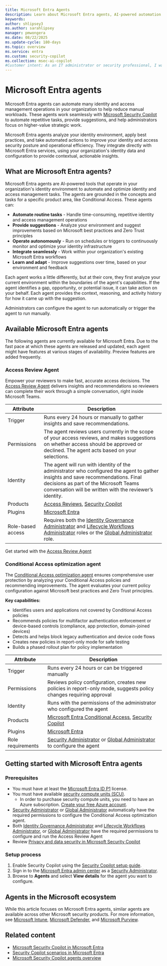 ```yaml
---
title: Microsoft Entra Agents
description: Learn about Microsoft Entra agents, AI-powered automation tools that enhance identity and access management operations.
keywords:
author: shlipsey3
ms.author: sarahlipsey
manager: pmwongera
ms.date: 08/22/2025
ms.update-cycle: 180-days
ms.topic: overview
ms.service: entra
ms.custom: security-copilot
ms.collection: msec-ai-copilot
#Customer intent: As an IT administrator or security professional, I want to understand what Microsoft Entra agents are and how they can help automate identity and access management tasks.
---
```


# Microsoft Entra agents

Microsoft Entra agents can automate many identity and access management operations in your organization to help reduce manual workloads. These agents work seamlessly with [Microsoft Security Copilot](/copilot/security/microsoft-security-copilot) to automate repetitive tasks, provide suggestions, and help administrators focus on higher-value strategic work.

Microsoft Entra agents analyze your identity environment, apply best practices, and take automated actions to improve your identity and access security posture and operational efficiency. They integrate directly with Microsoft Entra services, using your organization's identity data and configuration to provide contextual, actionable insights.

## What are Microsoft Entra agents?

Microsoft Entra agents are AI-powered tools that operate in your organization's identity environment to automate and optimize identity and access management tasks. The agents are grounded in the concepts and tasks for a specific product area, like Conditional Access. These agents can:

- **Automate routine tasks** - Handle time-consuming, repetitive identity and access management operations
- **Provide suggestions** - Analyze your environment and suggest improvements based on Microsoft best practices and Zero Trust principles
- **Operate autonomously** - Run on schedules or triggers to continuously monitor and optimize your identity infrastructure
- **Integrate seamlessly** - Work within your organization's existing Microsoft Entra workflows
- **Learn and adapt** - Improve suggestions over time, based on your environment and feedback

Each agent works a little differently, but at their core, they first analyze your current environment within the boundaries of the agent's capabilities. If the agent identifies a gap, opportunity, or potential issue, it can take action on your behalf. Each agent provides the context, reasoning, and activity history for how it came up with the suggestion.

Administrators can configure the agent to run automatically or trigger the agent to run manually. 

## Available Microsoft Entra agents

The following agents are currently available for Microsoft Entra. Due to the fast pace at which these agents are released and updated, each agent might have features at various stages of availability. Preview features are added frequently.

### Access Review Agent

Empower your reviewers to make fast, accurate access decisions. The [Access Review Agent](../id-governance/access-review-agent.md) delivers insights and recommendations so reviewers can complete their work through a simple conversation, right inside Microsoft Teams.

|Attribute  |Description  |
|---------|---------|
|Trigger     |   Runs every 24 hours or manually to gather insights and save recommendations.      |
|Permissions     | The agent reviews users currently in the scope of your access reviews, and makes suggestions on whether access should be approved or declined. The agent acts based on your selections.        |
|Identity     |   The agent will run with identity of the administrator who configured the agent to gather insights and save recommendations. Final decisions as part of the Microsoft Teams conversation will be written with the reviewer’s identity.       |
|Products     |  [Access Reviews](../id-governance/access-reviews-overview.md), [Security Copilot](/copilot/security/microsoft-security-copilot)       |
|Plugins     |   [Microsoft Entra](/entra/fundamentals/copilot-security-entra)       |
|Role-based access     | Requires both the [Identity Governance Administrator](../identity/role-based-access-control/permissions-reference.md#security-administrator) and [Lifecycle Workflows Administrator](../identity/role-based-access-control/permissions-reference.md#security-administrator) roles or the [Global Administrator](../identity/role-based-access-control/permissions-reference.md#global-administrator) role.        |

Get started with the [Access Review Agent](../id-governance/access-review-agent.md)


### Conditional Access optimization agent

The [Conditional Access optimization agent](../identity/conditional-access/agent-optimization.md) ensures comprehensive user protection by analyzing your Conditional Access policies and recommending improvements. The agent evaluates your current policy configuration against Microsoft best practices and Zero Trust principles.

**Key capabilities:**
- Identifies users and applications not covered by Conditional Access policies
- Recommends policies for multifactor authentication enforcement or device-based controls (compliance, app protection, domain-joined devices)
- Detects and helps block legacy authentication and device code flows
- Creates new policies in report-only mode for safe testing
- Builds a phased rollout plan for policy implementation

| Attribute           | Description |
|---------------------|------------ |
| Trigger             | Runs every 24 hours or can be triggered manually                                                                                                |
| Permissions         | Reviews policy configuration, creates new policies in report-only mode, suggests policy changes requiring approval                              |
| Identity            | Runs with the permissions of the administrator who configured the agent                                                                         |
| Products            | [Microsoft Entra Conditional Access](/entra/identity/conditional-access/), [Security Copilot](/copilot/security/microsoft-security-copilot)      |
| Plugins             | [Microsoft Entra](/entra/fundamentals/copilot-security-entra)                                                                                    |
| Role requirements   | [Security Administrator](../identity/role-based-access-control/permissions-reference.md#security-administrator) or [Global Administrator](../identity/role-based-access-control/permissions-reference.md#global-administrator) to configure the agent |

## Getting started with Microsoft Entra agents

### Prerequisites

- You must have at least the [Microsoft Entra ID P1](licensing.md) license.
- You must have available [security compute units (SCU)](/copilot/security/manage-usage).
    - In order to purchase security compute units, you need to have an Azure subscription. [Create your free Azure account](https://azure.microsoft.com/free).
- [Security Administrator](../identity/role-based-access-control/permissions-reference.md#security-administrator) or [Global Administrator](../identity/role-based-access-control/permissions-reference.md#global-administrator) automatically have the required permissions to configure the Conditional Access optimization agent.
- Both [Identity Governance  Administrator](../identity/role-based-access-control/permissions-reference.md#identity-governance-administrator) and [Lifecycle Workflows Administrator](../identity/role-based-access-control/permissions-reference.md#lifecycle-workflows-administrator), or [Global Administrator](../identity/role-based-access-control/permissions-reference.md#global-administrator) have the required permissions to configure and run the Access Review Agent
- Review [Privacy and data security in Microsoft Security Copilot](/copilot/security/privacy-data-security)

### Setup process

1. Enable Security Copilot using the [Security Copilot setup guide](/copilot/security/get-started-security-copilot).
1. Sign in to the [Microsoft Entra admin center](https://entra.microsoft.com) as a [Security Administrator](../identity/role-based-access-control/permissions-reference.md#security-administrator).
1. Browse to **Agents** and select **View details** for the agent you want to configure.

## Agents in the Microsoft ecosystem

While this article focuses on Microsoft Entra agents, similar agents are available across other Microsoft security products. For more information, see [Microsoft Intune](/intune/intune-service/copilot/security-copilot-agents-intune), [Microsoft Defender](/defender-xdr/security-copilot-agents-defender), and [Microsoft Purview](/purview/copilot-in-purview-agents). 

## Related content

- [Microsoft Security Copilot in Microsoft Entra](copilot-security-entra.md)
- [Security Copilot scenarios in Microsoft Entra](copilot-entra-security-scenarios.md)
- [Microsoft Security Copilot agents overview](/copilot/security/agents-overview)